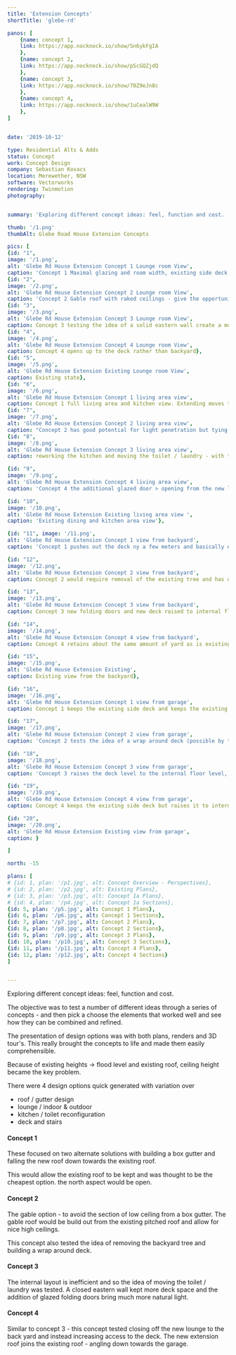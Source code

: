```yaml
---
title: 'Extension Concepts'
shortTitle: 'glebe-rd'

panos: [
    {name: concept 1,
    link: https://app.nocknock.io/show/Sn6ykFgIA
    },
    {name: concept 2,
    link: https://app.nocknock.io/show/pScGQZjdQ
    },
    {name: concept 3,
    link: https://app.nocknock.io/show/70Z9eJn8c
    },
    {name: concept 4,
    link: https://app.nocknock.io/show/1uCealW9W
    },
]


date: '2019-10-12'

type: Residential Alts & Adds
status: Concept
work: Concept Design
company: Sebastian Kovacs
location: Merewether, NSW
software: Vectorworks
rendering: Twinmotion
photography: 


summary: 'Exploring different concept ideas: feel, function and cost. '

thumb: '/1.png'
thumbAlt: Glebe Road House Extension Concepts

pics: [
{id: "1", 
image: '/1.png', 
alt: 'Glebe Rd House Extension Concept 1 Lounge room View', 
caption: 'Concept 1 Maximal glazing and room width, existing side deck is kept, only con is the low ceiling height needs to accommodate the box gutter'},
{id: "2", 
image: '/2.png', 
alt: 'Glebe Rd House Extension Concept 2 Lounge room View', 
caption: 'Concept 2 Gable roof with raked ceilings - give the opportunity for high ceilings but would require a new roof to integrate into the existing pitched roof...'},
{id: "3", 
image: '/3.png', 
alt: 'Glebe Rd House Extension Concept 3 Lounge room View', 
caption: Concept 3 testing the idea of a solid eastern wall create a more "closed-in" with a narrower room width to option and larger side deck. Access to the rear yard is kept testing the idea of a solid eastern wall},
{id: "4", 
image: '/4.png', 
alt: 'Glebe Rd House Extension Concept 4 Lounge room View', 
caption: Concept 4 opens up to the deck rather than backyard},
{id: "5", 
image: '/5.png', 
alt: 'Glebe Rd House Extension Existing Lounge room View', 
caption: Existing state},
{id: "6", 
image: '/6.png', 
alt: 'Glebe Rd House Extension Concept 1 living area view', 
caption: Concept 1 full living area and kitchen view. Extending moves the point where light can enter the building - making the existing space darker },
{id: "7", 
image: '/7.png', 
alt: 'Glebe Rd House Extension Concept 2 living area view', 
caption: "Concept 2 has good potential for light penetration but tying into the existing kitchen and toilet / laundry will negate that potential... as seen. Also, the high roof (ridge height) will block light coming in through the existing window"},
{id: "8", 
image: '/8.png', 
alt: 'Glebe Rd House Extension Concept 3 living area view', 
caption: reworking the kitchen and moving the toilet / laundry - with the addition of larger glazed doors substantially increase natural light},

{id: "9", 
image: '/9.png', 
alt: 'Glebe Rd House Extension Concept 4 living area view',
caption: 'Concept 4 the additional glazed door > opening from the new lounge to deck, wont massively impact natural light except in the mornings (faces east)'},

{id: "10", 
image: '/10.png', 
alt: 'Glebe Rd House Extension Existing living area view ', 
caption: 'Existing dining and kitchen area view'},

{id: "11", image: '/11.png', 
alt: 'Glebe Rd House Extension Concept 1 view from backyard', 
caption: 'Concept 1 pushes out the deck ny a few meters and basically encloses the area of the existing deck'},

{id: "12", 
image: '/12.png', 
alt: 'Glebe Rd House Extension Concept 2 view from backyard', 
caption: Concept 2 would require removal of the existing tree and has quite a large scale for the space},

{id: "13", 
image: '/13.png', 
alt: 'Glebe Rd House Extension Concept 3 view from backyard', 
caption: Concept 3 new folding doors and new deck raised to internal floor height to make indoor / outdoor living},

{id: "14", 
image: '/14.png', 
alt: 'Glebe Rd House Extension Concept 4 view from backyard', 
caption: Concept 4 retains about the same amount of yard as is existing but the negative is that there is no longer any outdoor space to the north aspect},

{id: "15", 
image: '/15.png', 
alt: 'Glebe Rd House Extension Existing', 
caption: Existing view from the backyard},

{id: "16", 
image: '/16.png', 
alt: 'Glebe Rd House Extension Concept 1 view from garage', 
caption: Concept 1 keeps the existing side deck and keeps the existing deck level for new deck},

{id: "17", 
image: '/17.png', 
alt: 'Glebe Rd House Extension Concept 2 view from garage', 
caption: 'Concept 2 tests the idea of a wrap around deck (possible by tree removal) and keeps the existing deck level, also note the change to scale and the gable extension of the existing pitched roof'},

{id: "18", 
image: '/18.png', 
alt: 'Glebe Rd House Extension Concept 3 view from garage', 
caption: 'Concept 3 raises the deck level to the internal floor level, if the existing deck can be jacked up there will only be a small new section of deck'},

{id: "19", 
image: '/19.png', 
alt: 'Glebe Rd House Extension Concept 4 view from garage', 
caption: Concept 4 keeps the existing side deck but raises it to internal floor level. Concepts 3 & 4 would retain a deck area suitable for outdoor dining vs the other concepts},

{id: "20", 
image: '/20.png', 
alt: 'Glebe Rd House Extension Existing view from garage', 
caption: }

]

north: -15

plans: [
# {id: 1, plan: '/p1.jpg', alt: Concept Overview - Perspectives},
# {id: 2, plan: '/p2.jpg', alt: Existing Plans},
# {id: 3, plan: '/p3.jpg', alt: Concept 1a Plans},
# {id: 4, plan: '/p4.jpg', alt: Concept 1a Sections},
{id: 5, plan: '/p5.jpg', alt: Concept 1 Plans},
{id: 6, plan: '/p6.jpg', alt: Concept 1 Sections},
{id: 7, plan: '/p7.jpg', alt: Concept 2 Plans},
{id: 8, plan: '/p8.jpg', alt: Concept 2 Sections},
{id: 9, plan: '/p9.jpg', alt: Concept 3 Plans},
{id: 10, plan: '/p10.jpg', alt: Concept 3 Sections},
{id: 11, plan: '/p11.jpg', alt: Concept 4 Plans},
{id: 12, plan: '/p12.jpg', alt: Concept 4 Sections}
]


---
```


Exploring different concept ideas: feel, function and cost.

The objective was to test a number of different ideas through a series of concepts - and then pick a choose the elements that worked well and see how they can be combined and refined.

The presentation of design options was with both plans, renders and 3D tour's. This really brought the concepts to life and made them easily comprehensible.

Because of existing heights -> flood level and existing roof, ceiling height became the key problem.

There were 4 design options quick generated with variation over 

- roof / gutter design
- lounge / indoor & outdoor
- kitchen / toilet reconfiguration
- deck and stairs



#### Concept 1
These focused on two alternate solutions with building a box gutter and falling the new roof down towards the existing roof.

This would allow the existing roof to be kept and was thought to be the cheapest option.
the north aspect would be open. 

#### Concept 2
The gable option - to avoid the section of low ceiling from a box gutter. The gable roof would be build out from the existing pitched roof and allow for nice high ceilings. 

This concept also tested the idea of removing the backyard tree and building a wrap around deck.

#### Concept 3
The internal layout is inefficient and so the idea of moving the toilet / laundry was tested. A closed eastern wall kept more deck space and the addition of glazed folding doors bring much more natural light.

#### Concept 4
Similar to concept 3 - this concept tested closing off the new lounge to the back yard and instead increasing access to the deck. The new extension roof joins the existing roof - angling down towards the garage.